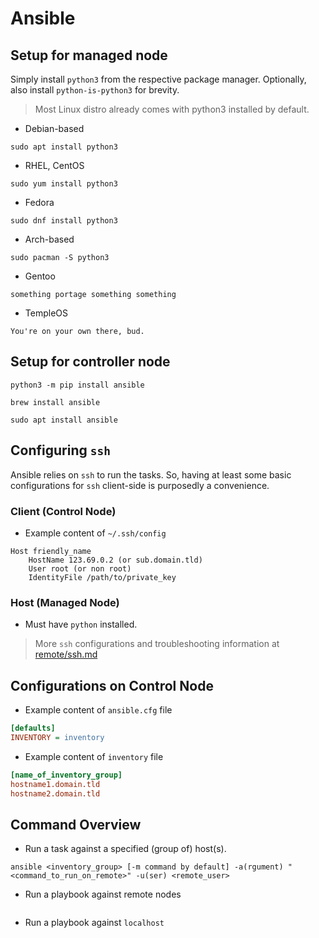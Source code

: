 # Ansible

## Setup for managed node

Simply install `python3` from the respective package manager. Optionally, also install `python-is-python3` for brevity.

> Most Linux distro already comes with python3 installed by default.

-   Debian-based

```
sudo apt install python3
```

-   RHEL, CentOS

```
sudo yum install python3
```

-   Fedora

```
sudo dnf install python3
```

-   Arch-based

```
sudo pacman -S python3
```

-   Gentoo

```
something portage something something
```

-   TempleOS

```
You're on your own there, bud.
```

## Setup for controller node

```
python3 -m pip install ansible
```

```
brew install ansible
```

```
sudo apt install ansible
```

## Configuring `ssh`

Ansible relies on `ssh` to run the tasks. So, having at least some basic configurations for `ssh` client-side is purposedly a convenience.

### Client (Control Node)

-   Example content of `~/.ssh/config`

```
Host friendly_name
    HostName 123.69.0.2 (or sub.domain.tld)
    User root (or non root)
    IdentityFile /path/to/private_key
```

### Host (Managed Node)

-   Must have `python` installed.

> More `ssh` configurations and troubleshooting information at [remote/ssh.md](/remote/ssh)

## Configurations on Control Node

-   Example content of `ansible.cfg` file

```ini
[defaults]
INVENTORY = inventory
```

-   Example content of `inventory` file

```ini
[name_of_inventory_group]
hostname1.domain.tld
hostname2.domain.tld
```

## Command Overview

-   Run a task against a specified (group of) host(s).

```
ansible <inventory_group> [-m command by default] -a(rgument) "<command_to_run_on_remote>" -u(ser) <remote_user>
```

-   Run a playbook against remote nodes

```

```

-   Run a playbook against `localhost`

```

```

